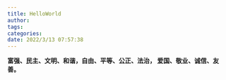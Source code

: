 ```yaml
---
title: HelloWorld
author: 
tags:
categories:
date: 2022/3/13 07:57:38
---
```

**富强、民主、文明、和谐，自由、平等、公正、法治， 爱国、敬业、诚信、友善。**
